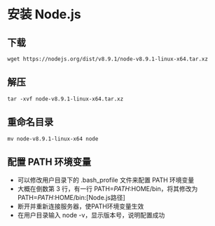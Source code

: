 # 安装 Node.js

## 下载

```
wget https://nodejs.org/dist/v8.9.1/node-v8.9.1-linux-x64.tar.xz
```

## 解压

```
tar -xvf node-v8.9.1-linux-x64.tar.xz
```

## 重命名目录

```
mv node-v8.9.1-linux-x64 node
```

## 配置 PATH 环境变量

* 可以修改用户目录下的 .bash_profile 文件来配置 PATH 环境变量
* 大概在倒数第 3 行，有一行 PATH=$PATH:$HOME/bin，将其修改为 PATH=$PATH:$HOME/bin:[Node.js路径]
* 断开并重新连接服务器，使PATH环境变量生效
* 在用户目录输入 node -v，显示版本号，说明配置成功